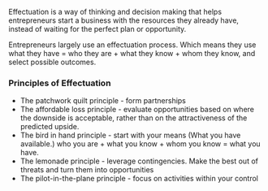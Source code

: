Effectuation is a way of thinking and decision making that helps entrepreneurs start a business with the resources they already have, instead of waiting for the perfect plan or opportunity.

Entrepreneurs largely use an effectuation process. Which means they use
what they have = who they are + what they know + whom they know, and select possible outcomes.

### **Principles of Effectuation**
- The patchwork quilt principle - form partnerships
- The affordable loss principle - evaluate opportunities based on where the downside is acceptable, rather than on the attractiveness of the predicted upside.
- The bird in hand principle - start with your means (What you have available.) who you are + what you know + whom you know = what you have.
- The lemonade principle - leverage contingencies. Make the best out of threats and turn them into opportunities
- The pilot-in-the-plane principle - focus on activities within your control